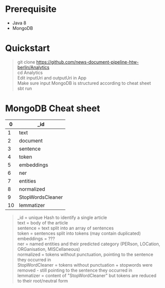 # Prerequisite
+ Java 8
+ MongoDB

# Quickstart

> git clone https://github.com/news-document-pipeline-htw-berlin/Analytics \
> cd Analytics\
> Edit inputUri and outputUri in App\
> Make sure input MongoDB is structured according to cheat sheet \
> sbt run

# MongoDB Cheat sheet

| 0    |    _id  |
| ---- | ---- |
| 1    |  text    |
| 2    |  document    |
| 3    |  sentence   |
| 4    |  token|
| 5    |  embeddings    |
| 6    |  ner    |
| 7    |  entities    |
| 8    |  normalized    |
| 9    |  StopWordsCleaner    |
| 10   |  lemmatizer    |

>_id = unique Hash to identify a single article \
>text = body of the article \
>sentence = text split into an array of sentences \
>token = sentences split into tokens (may contain duplicated) \
>embeddings = ???\
>ner = named entities and their predicted category (PERson, LOCation, ORGanisation, MISCellaneous)  \
>normalized = tokens without punctuation, pointing to the sentence they occurred in\
>StopWordCleaner = tokens without punctuation + stopwords were removed - still pointing to the sentence they occurred in\
>lemmatizer = content of "StopWordCleaner" but tokens are reduced to their root/neutral form

